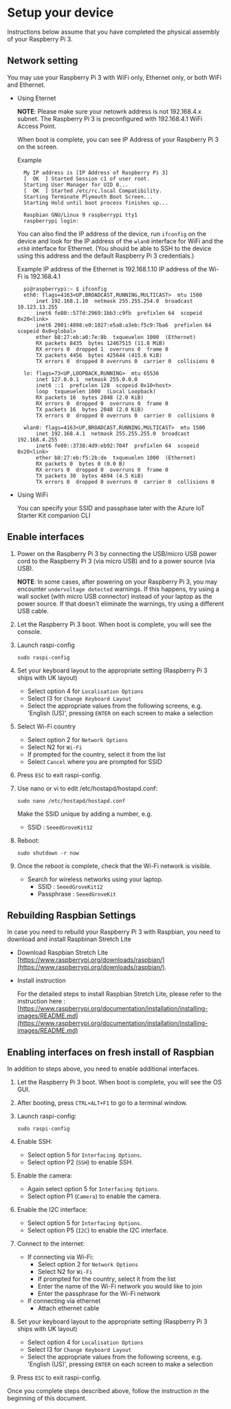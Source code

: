 # Setup your device

Instructions below assume that you have completed the physical assembly of your Raspberry Pi 3.

## Network setting
You may use your Raspberry Pi 3 with WiFi only, Ethernet only, or both WiFi and Ethernet.

* Using Eternet  

    **NOTE**: Please make sure your netowrk address is not 192.168.4.x subnet.  The Raspberry Pi 3 is preconfigured with 192.168.4.1 WiFi Access Point.  

    When boot is complete, you can see IP Address of your Raspberry Pi 3 on the screen.
    
    Example

        My IP address is [IP Address of Raspberry Pi 3] 
        [  OK  ] Started Session c1 of user root.  
        Starting User Manager for UID 0...  
        [  OK  ] Started /etc/rc.local Compatibility.  
        Starting Terminate Plymouth Boot Screen...  
        Starting Hold until boot process finishes up...  
          
        Raspbian GNU/Linux 9 raspberrypi tty1  
        raspberrypi login:  

    You can also find the IP address of the device, run `ifconfig` on the device and look for the IP address of the `wlan0` interface for WiFi and the `eth0` interface for Ethernet. (You should be able to SSH to the device using this address and the default Raspberry Pi 3 credentials.)

    Example
    IP address of the Ethernet is 192.168.1.10
    IP address of the Wi-Fi is 192.168.4.1

        pi@raspberrypi:~ $ ifconfig
        eth0: flags=4163<UP,BROADCAST,RUNNING,MULTICAST>  mtu 1500
            inet 192.168.1.10  netmask 255.255.254.0  broadcast 10.123.13.255
            inet6 fe80::577d:2969:1bb3:c9fb  prefixlen 64  scopeid 0x20<link>
            inet6 2001:4898:e0:1027:e5a8:a3eb:f5c9:7ba6  prefixlen 64  scopeid 0x0<global>
            ether b8:27:eb:a0:7e:8b  txqueuelen 1000  (Ethernet)
            RX packets 8435  bytes 12467515 (11.8 MiB)
            RX errors 0  dropped 1  overruns 0  frame 0
            TX packets 4456  bytes 425644 (415.6 KiB)
            TX errors 0  dropped 0 overruns 0  carrier 0  collisions 0

        lo: flags=73<UP,LOOPBACK,RUNNING>  mtu 65536
            inet 127.0.0.1  netmask 255.0.0.0
            inet6 ::1  prefixlen 128  scopeid 0x10<host>
            loop  txqueuelen 1000  (Local Loopback)
            RX packets 16  bytes 2048 (2.0 KiB)
            RX errors 0  dropped 0  overruns 0  frame 0
            TX packets 16  bytes 2048 (2.0 KiB)
            TX errors 0  dropped 0 overruns 0  carrier 0  collisions 0

        wlan0: flags=4163<UP,BROADCAST,RUNNING,MULTICAST>  mtu 1500
            inet 192.168.4.1  netmask 255.255.255.0  broadcast 192.168.4.255
            inet6 fe80::3738:4d9:eb92:704f  prefixlen 64  scopeid 0x20<link>
            ether b8:27:eb:f5:2b:de  txqueuelen 1000  (Ethernet)
            RX packets 0  bytes 0 (0.0 B)
            RX errors 0  dropped 0  overruns 0  frame 0
            TX packets 30  bytes 4694 (4.5 KiB)
            TX errors 0  dropped 0 overruns 0  carrier 0  collisions 0

* Using WiFi 

    You can specify your SSID and passphase later with the Azure IoT Starter Kit companion CLI

## Enable interfaces

1. Power on the Raspberry Pi 3 by connecting the USB/micro USB power cord to the Raspberry Pi 3 (via micro USB) and to a power source (via USB).

    **NOTE**: In some cases, after powering on your Raspberry Pi 3, you may encounter `undervoltage detected` warnings. If this happens, try using a wall socket (with micro USB connector) instead of your laptop as the power source. If that doesn't eliminate the warnings, try using a different USB cable.

1. Let the Raspberry Pi 3 boot. When boot is complete, you will see the console.

1. Launch raspi-config

    `sudo raspi-config`

1. Set your keyboard layout to the appropriate setting (Raspberry Pi 3 ships with UK layout)
    - Select option 4 for `Localisation Options`
    - Select I3 for `Change Keyboard Layout`
    - Select the appropriate values from the following screens, e.g. 'English (US)', pressing `ENTER` on each screen to make a selection

1. Select Wi-Fi country
    - Select option 2 for `Network Options`
    - Select N2 for `Wi-Fi`
    - If prompted for the country, select it from the list
    - Select `Cancel` where you are prompted for SSID


1. Press `ESC` to exit raspi-config.

1. Use nano or vi to edit /etc/hostapd/hostapd.conf:

   `sudo nano /etc/hostapd/hostapd.conf`
   
   Make the SSID unique by adding a number, e.g.  
      - SSID : `SeeedGroveKit12`

1. Reboot:

    `sudo shutdown -r now`

1. Once the reboot is complete, check that the Wi-Fi network is visible.
    - Search for wireless networks using your laptop.
        - SSID : `SeeedGroveKit12`
        - Passphrase : `SeeedGroveKit`


## Rebuilding Raspbian Settings

In case you need to rebuild your Raspberry Pi 3 with Raspbian, you need to download and install Raspbinan Stretch Lite

- Download Raspbian Stretch Lite [https://www.raspberrypi.org/downloads/raspbian/](https://www.raspberrypi.org/downloads/raspbian/).
    
- Install instruction

    For the detailed steps to install Raspbian Stretch Lite, please refer to the instruction here : [https://www.raspberrypi.org/documentation/installation/installing-images/README.md](https://www.raspberrypi.org/documentation/installation/installing-images/README.md)


## Enabling interfaces on fresh install of Raspbian
In addition to steps above, you need to enable additional interfaces.

1. Let the Raspberry Pi 3 boot. When boot is complete, you will see the OS GUI.
1. After booting, press `CTRL+ALT+F1` to go to a terminal window.
1. Launch raspi-config:

    `sudo raspi-config`

1. Enable SSH:
    - Select option 5 for `Interfacing Options`.
    - Select option P2 (`SSH`) to enable SSH.
1. Enable the camera:
    - Again select option 5 for `Interfacing Options`.
    - Select option P1 (`Camera`) to enable the camera.
1. Enable the I2C interface:
    - Select option 5 for `Interfacing Options`.
    - Select option P5 (`I2C`) to enable the I2C interface.
1. Connect to the internet:
    - If connecting via Wi-Fi:
        - Select option 2 for `Network Options`
        - Select N2 for `Wi-Fi`
        - If prompted for the country, select it from the list
        - Enter the name of the Wi-Fi network you would like to join
        - Enter the passphrase for the Wi-Fi network
    - If connecting via ethernet
        - Attach ethernet cable
1. Set your keyboard layout to the appropriate setting (Raspberry Pi 3 ships with UK layout)
    - Select option 4 for `Localisation Options`
    - Select I3 for `Change Keyboard Layout`
    - Select the appropriate values from the following screens, e.g. 'English (US)', pressing `ENTER` on each screen to make a selection
1. Press `ESC` to exit raspi-config.

Once you complete steps described above, follow the instruction in the beginning of this document.
